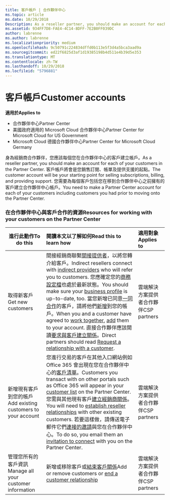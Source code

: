 ```yaml
---
title: 客戶帳戶 | 合作夥伴中心
ms.topic: article
ms.date: 10/29/2018
Description: As a reseller partner, you should make an account for each of your customers in Partner Center. The customer account will be your starting point for selling subscriptions, billing, and providing support.
ms.assetid: 934FF7D8-FAE4-4C14-8DFF-7E2B0FF039DC
author: labrenne
ms.author: labrenne
ms.localizationpriority: medium
ms.openlocfilehash: 9c50791c224834dffd0b113e5f3d4a5bca3aad9a
ms.sourcegitcommit: ed22f6825d3af1d19385198b4d511e4b39d5e353
ms.translationtype: MT
ms.contentlocale: zh-TW
ms.lasthandoff: 10/29/2018
ms.locfileid: "5796881"
---
```

# <a name="customer-accounts"></a><span data-ttu-id="8035b-102">客戶帳戶</span><span class="sxs-lookup"><span data-stu-id="8035b-102">Customer accounts</span></span>

**<span data-ttu-id="8035b-103">適用於</span><span class="sxs-lookup"><span data-stu-id="8035b-103">Applies to</span></span>**

-  <span data-ttu-id="8035b-104">合作夥伴中心</span><span class="sxs-lookup"><span data-stu-id="8035b-104">Partner Center</span></span>
-  <span data-ttu-id="8035b-105">美國政府適用的 Microsoft Cloud 合作夥伴中心</span><span class="sxs-lookup"><span data-stu-id="8035b-105">Partner Center for Microsoft Cloud for US Government</span></span>
-  <span data-ttu-id="8035b-106">Microsoft Cloud 德國合作夥伴中心</span><span class="sxs-lookup"><span data-stu-id="8035b-106">Partner Center for Microsoft Cloud Germany</span></span>

<span data-ttu-id="8035b-107">身為經銷商合作夥伴，您應該每個您在合作夥伴中心的客戶建立帳戶。</span><span class="sxs-lookup"><span data-stu-id="8035b-107">As a reseller partner, you should make an account for each of your customers in the Partner Center.</span></span> <span data-ttu-id="8035b-108">客戶帳戶將會是您銷售訂閱、帳單及提供支援的起點。</span><span class="sxs-lookup"><span data-stu-id="8035b-108">The customer account will be your starting point for selling subscriptions, billing, and providing support.</span></span> <span data-ttu-id="8035b-109">您需要為每個客戶包括您在移到合作夥伴中心之前擁有的客戶建立合作夥伴中心帳戶。</span><span class="sxs-lookup"><span data-stu-id="8035b-109">You need to make a Partner Center account for each of your customers including customers you had prior to moving onto the Partner Center.</span></span>

### <a name="resources-for-working-with-your-customers-on-the-partner-center"></a><span data-ttu-id="8035b-110">在合作夥伴中心與客戶合作的資源</span><span class="sxs-lookup"><span data-stu-id="8035b-110">Resources for working with your customers on the Partner Center</span></span>

|**<span data-ttu-id="8035b-111">進行此動作</span><span class="sxs-lookup"><span data-stu-id="8035b-111">To do this</span></span>**   |**<span data-ttu-id="8035b-112">閱讀本文以了解如何</span><span class="sxs-lookup"><span data-stu-id="8035b-112">Read this to learn how</span></span>**   |**<span data-ttu-id="8035b-113">適用對象</span><span class="sxs-lookup"><span data-stu-id="8035b-113">Applies to</span></span>**|
|-----------------|:----------------------------|:--------------|
|<span data-ttu-id="8035b-114">取得新客戶</span><span class="sxs-lookup"><span data-stu-id="8035b-114">Get new customers</span></span>|<span data-ttu-id="8035b-115">間接經銷商聯繫[間接提供者](indirect-reseller-tasks-in-partner-center.md)，以將您轉介給客戶。</span><span class="sxs-lookup"><span data-stu-id="8035b-115">Indirect resellers connect with [indirect providers](indirect-reseller-tasks-in-partner-center.md) who will refer you to customers.</span></span> <span data-ttu-id="8035b-116">您應確定您的[商務設定檔](create-a-marketing-profile.md)也處於最新狀態。</span><span class="sxs-lookup"><span data-stu-id="8035b-116">You should make sure your [business profile](create-a-marketing-profile.md) is up-to-date, too.</span></span> <span data-ttu-id="8035b-117">當您新增已同意[一同合作](responding-to-referrals.md)的客戶，請將他們[新增](add-a-new-customer.md)到您的帳戶。</span><span class="sxs-lookup"><span data-stu-id="8035b-117">When you and a customer have agreed to [work together](responding-to-referrals.md), [add](add-a-new-customer.md) them to your account.</span></span> <span data-ttu-id="8035b-118">直接合作夥伴應該閱讀[要求與客戶建立關係](request-a-relationship-with-a-customer.md)。</span><span class="sxs-lookup"><span data-stu-id="8035b-118">Direct partners should read [ Request a relationship with a customer](request-a-relationship-with-a-customer.md).</span></span>|<span data-ttu-id="8035b-119">雲端解決方案提供者合作夥伴</span><span class="sxs-lookup"><span data-stu-id="8035b-119">CSP partners</span></span>|
|<span data-ttu-id="8035b-120">新增現有客戶到您的帳戶</span><span class="sxs-lookup"><span data-stu-id="8035b-120">Add existing customers to your account</span></span>   | <span data-ttu-id="8035b-121">您進行交易的客戶在其他入口網站例如 Office 365 會出現在您在合作夥伴中心的[客戶清單](see-your-customer-list.md)。</span><span class="sxs-lookup"><span data-stu-id="8035b-121">Customers you transact with on other portals such as Office 365 will appear in your [customer list](see-your-customer-list.md) on the Partner Center.</span></span> <span data-ttu-id="8035b-122">您需與其他現有客戶[建立經銷商關係](indirect-reseller-tasks-in-partner-center.md)。</span><span class="sxs-lookup"><span data-stu-id="8035b-122">You will need to [establish reseller relationships](indirect-reseller-tasks-in-partner-center.md) with other existing customers.</span></span> <span data-ttu-id="8035b-123">若要這樣做，請傳送電子郵件它們[連接的邀請](responding-to-referrals.md)與您在合作夥伴中心。</span><span class="sxs-lookup"><span data-stu-id="8035b-123">To do so, you email them an [invitation to connect](responding-to-referrals.md) with you on the Partner Center.</span></span>   | <span data-ttu-id="8035b-124">雲端解決方案提供者合作夥伴</span><span class="sxs-lookup"><span data-stu-id="8035b-124">CSP partners</span></span>   |
|<span data-ttu-id="8035b-125">管理您所有的客戶資訊</span><span class="sxs-lookup"><span data-stu-id="8035b-125">Manage all your customer information</span></span>   | <span data-ttu-id="8035b-126">新增或移除客戶或[結束客戶關係](remove-a-relationship.md)</span><span class="sxs-lookup"><span data-stu-id="8035b-126">Add or remove customers or [end a customer relationship](remove-a-relationship.md)</span></span>|   <span data-ttu-id="8035b-127">雲端解決方案提供者合作夥伴</span><span class="sxs-lookup"><span data-stu-id="8035b-127">CSP partners</span></span> |
